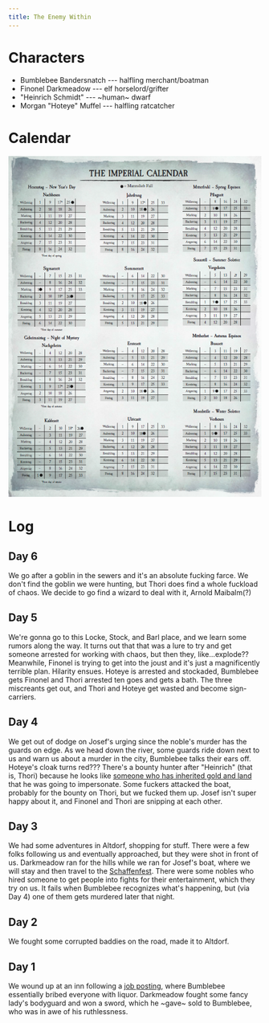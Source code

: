 ```yaml
---
title: The Enemy Within
---
```


# Characters

* Bumblebee Bandersnatch --- halfling merchant/boatman
* Finonel Darkmeadow --- elf horselord/grifter
* "Heinrich Schmidt" --- ~human~ dwarf
* Morgan "Hoteye" Muffel --- halfling ratcatcher

# Calendar

![calendar](calendar.png)

# Log

## Day 6

We go after a goblin in the sewers and it's an absolute fucking farce. We don't find the goblin we were hunting, but Thori does find a whole fuckload of chaos. We decide to go find a wizard to deal with it, Arnold Maibalm(?)

## Day 5

We're gonna go to this Locke, Stock, and Barl place, and we learn some rumors along the way. It turns out that that was a lure to try and get someone arrested for working with chaos, but then they, like...explode?? Meanwhile, Finonel is trying to get into the joust and it's just a magnificently terrible plan. Hilarity ensues. Hoteye is arrested and stockaded, Bumblebee gets Finonel and Thori arrested ten goes and gets a bath. The three miscreants get out, and Thori and Hoteye get wasted and become sign-carriers.

## Day 4

We get out of dodge on Josef's urging since the noble's murder has the guards on edge. As we head down the river, some guards ride down next to us and warn us about a murder in the city, Bumblebee talks their ears off. Hoteye's cloak turns red??? There's a bounty hunter after "Heinrich" (that is, Thori) because he looks like [someone who has inherited gold and land](note.png) that he was going to impersonate. Some fuckers attacked the boat, probably for the bounty on Thori, but we fucked them up. Josef isn't super happy about it, and Finonel and Thori are snipping at each other.

## Day 3

We had some adventures in Altdorf, shopping for stuff. There were a few folks following us and eventually approached, but they were shot in front of us. Darkmeadow ran for the hills while we ran for Josef's boat, where we will stay and then travel to the [Schaffenfest](schaffenfest.png). There were some nobles who hired someone to get people into fights for their entertainment, which they try on us. It fails when Bumblebee recognizes what's happening, but (via Day 4) one of them gets murdered later that night.

## Day 2

We fought some corrupted baddies on the road, made it to Altdorf.

## Day 1

We wound up at an inn following a [job posting](job-posting.png), where Bumblebee essentially bribed everyone with liquor. Darkmeadow fought some fancy lady's bodyguard and won a sword, which he ~gave~ sold to Bumblebee, who was in awe of his ruthlessness.
